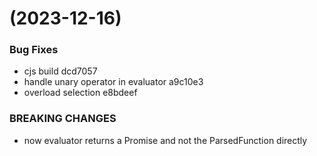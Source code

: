 #  (2023-12-16)


### Bug Fixes

* cjs build dcd7057
* handle unary operator in evaluator a9c10e3
* overload selection e8bdeef


### BREAKING CHANGES

* now evaluator returns a Promise and not the ParsedFunction directly



